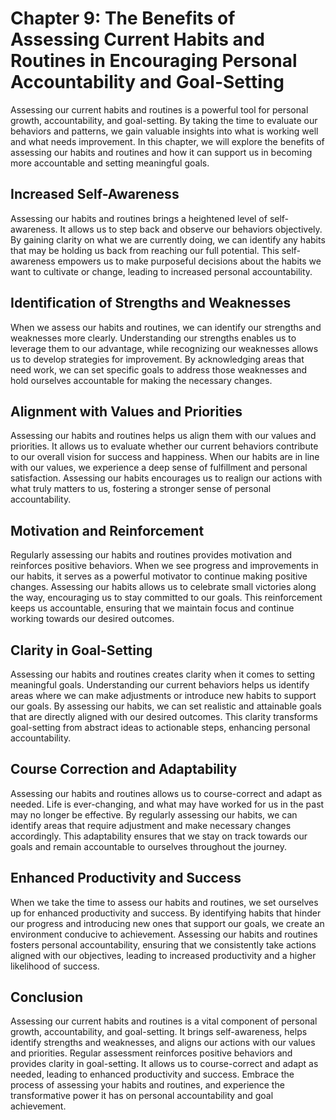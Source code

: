 Chapter 9: The Benefits of Assessing Current Habits and Routines in Encouraging Personal Accountability and Goal-Setting
========================================================================================================================

Assessing our current habits and routines is a powerful tool for personal growth, accountability, and goal-setting. By taking the time to evaluate our behaviors and patterns, we gain valuable insights into what is working well and what needs improvement. In this chapter, we will explore the benefits of assessing our habits and routines and how it can support us in becoming more accountable and setting meaningful goals.

Increased Self-Awareness
------------------------

Assessing our habits and routines brings a heightened level of self-awareness. It allows us to step back and observe our behaviors objectively. By gaining clarity on what we are currently doing, we can identify any habits that may be holding us back from reaching our full potential. This self-awareness empowers us to make purposeful decisions about the habits we want to cultivate or change, leading to increased personal accountability.

Identification of Strengths and Weaknesses
------------------------------------------

When we assess our habits and routines, we can identify our strengths and weaknesses more clearly. Understanding our strengths enables us to leverage them to our advantage, while recognizing our weaknesses allows us to develop strategies for improvement. By acknowledging areas that need work, we can set specific goals to address those weaknesses and hold ourselves accountable for making the necessary changes.

Alignment with Values and Priorities
------------------------------------

Assessing our habits and routines helps us align them with our values and priorities. It allows us to evaluate whether our current behaviors contribute to our overall vision for success and happiness. When our habits are in line with our values, we experience a deep sense of fulfillment and personal satisfaction. Assessing our habits encourages us to realign our actions with what truly matters to us, fostering a stronger sense of personal accountability.

Motivation and Reinforcement
----------------------------

Regularly assessing our habits and routines provides motivation and reinforces positive behaviors. When we see progress and improvements in our habits, it serves as a powerful motivator to continue making positive changes. Assessing our habits allows us to celebrate small victories along the way, encouraging us to stay committed to our goals. This reinforcement keeps us accountable, ensuring that we maintain focus and continue working towards our desired outcomes.

Clarity in Goal-Setting
-----------------------

Assessing our habits and routines creates clarity when it comes to setting meaningful goals. Understanding our current behaviors helps us identify areas where we can make adjustments or introduce new habits to support our goals. By assessing our habits, we can set realistic and attainable goals that are directly aligned with our desired outcomes. This clarity transforms goal-setting from abstract ideas to actionable steps, enhancing personal accountability.

Course Correction and Adaptability
----------------------------------

Assessing our habits and routines allows us to course-correct and adapt as needed. Life is ever-changing, and what may have worked for us in the past may no longer be effective. By regularly assessing our habits, we can identify areas that require adjustment and make necessary changes accordingly. This adaptability ensures that we stay on track towards our goals and remain accountable to ourselves throughout the journey.

Enhanced Productivity and Success
---------------------------------

When we take the time to assess our habits and routines, we set ourselves up for enhanced productivity and success. By identifying habits that hinder our progress and introducing new ones that support our goals, we create an environment conducive to achievement. Assessing our habits and routines fosters personal accountability, ensuring that we consistently take actions aligned with our objectives, leading to increased productivity and a higher likelihood of success.

Conclusion
----------

Assessing our current habits and routines is a vital component of personal growth, accountability, and goal-setting. It brings self-awareness, helps identify strengths and weaknesses, and aligns our actions with our values and priorities. Regular assessment reinforces positive behaviors and provides clarity in goal-setting. It allows us to course-correct and adapt as needed, leading to enhanced productivity and success. Embrace the process of assessing your habits and routines, and experience the transformative power it has on personal accountability and goal achievement.
